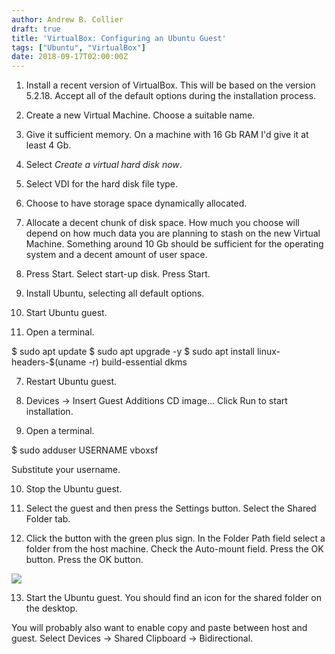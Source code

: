 ```yaml
---
author: Andrew B. Collier
draft: true
title: 'VirtualBox: Configuring an Ubuntu Guest'
tags: ["Ubuntu", "VirtualBox"]
date: 2018-09-17T02:00:00Z
---
```


1. Install a recent version of VirtualBox. This will be based on the version 5.2.18. Accept all of the default options during the installation process.

2. Create a new Virtual Machine. Choose a suitable name.

2. Give it sufficient memory. On a machine with 16 Gb RAM I'd give it at least 4 Gb.

2. Select *Create a virtual hard disk now*.

2. Select VDI for the hard disk file type.

2. Choose to have storage space dynamically allocated.

2. Allocate a decent chunk of disk space. How much you choose will depend on how much data you are planning to stash on the new Virtual Machine. Something around 10 Gb should be sufficient for the operating system and a decent amount of user space.

3. Press Start. Select start-up disk. Press Start.

4. Install Ubuntu, selecting all default options.

5. Start Ubuntu guest.

6. Open a terminal.

$ sudo apt update
$ sudo apt upgrade -y
$ sudo apt install linux-headers-$(uname -r) build-essential dkms

7. Restart Ubuntu guest.

8. Devices -> Insert Guest Additions CD image... Click Run to start installation.

9. Open a terminal.

$ sudo adduser USERNAME vboxsf

Substitute your username.

10. Stop the Ubuntu guest.

11. Select the guest and then press the Settings button. Select the Shared Folder tab.

12. Click the button with the green plus sign. In the Folder Path field select a folder from the host machine. Check the Auto-mount field. Press the OK button. Press the OK button.

![](/img/2018/09/virtualbox-shared-folder.png)

13. Start the Ubuntu guest. You should find an icon for the shared folder on the desktop.

You will probably also want to enable copy and paste between host and guest. Select Devices -> Shared Clipboard -> Bidirectional.
